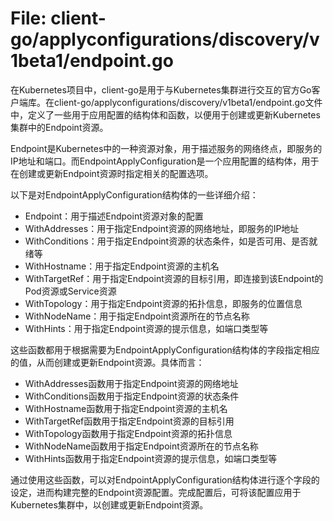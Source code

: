 # File: client-go/applyconfigurations/discovery/v1beta1/endpoint.go

在Kubernetes项目中，client-go是用于与Kubernetes集群进行交互的官方Go客户端库。在client-go/applyconfigurations/discovery/v1beta1/endpoint.go文件中，定义了一些用于应用配置的结构体和函数，以便用于创建或更新Kubernetes集群中的Endpoint资源。

Endpoint是Kubernetes中的一种资源对象，用于描述服务的网络终点，即服务的IP地址和端口。而EndpointApplyConfiguration是一个应用配置的结构体，用于在创建或更新Endpoint资源时指定相关的配置选项。

以下是对EndpointApplyConfiguration结构体的一些详细介绍：
- Endpoint：用于描述Endpoint资源对象的配置
- WithAddresses：用于指定Endpoint资源的网络地址，即服务的IP地址
- WithConditions：用于指定Endpoint资源的状态条件，如是否可用、是否就绪等
- WithHostname：用于指定Endpoint资源的主机名
- WithTargetRef：用于指定Endpoint资源的目标引用，即连接到该Endpoint的Pod资源或Service资源
- WithTopology：用于指定Endpoint资源的拓扑信息，即服务的位置信息
- WithNodeName：用于指定Endpoint资源所在的节点名称
- WithHints：用于指定Endpoint资源的提示信息，如端口类型等

这些函数都用于根据需要为EndpointApplyConfiguration结构体的字段指定相应的值，从而创建或更新Endpoint资源。具体而言：
- WithAddresses函数用于指定Endpoint资源的网络地址
- WithConditions函数用于指定Endpoint资源的状态条件
- WithHostname函数用于指定Endpoint资源的主机名
- WithTargetRef函数用于指定Endpoint资源的目标引用
- WithTopology函数用于指定Endpoint资源的拓扑信息
- WithNodeName函数用于指定Endpoint资源所在的节点名称
- WithHints函数用于指定Endpoint资源的提示信息，如端口类型等

通过使用这些函数，可以对EndpointApplyConfiguration结构体进行逐个字段的设定，进而构建完整的Endpoint资源配置。完成配置后，可将该配置应用于Kubernetes集群中，以创建或更新Endpoint资源。

